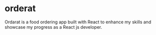 # orderat
Ordarat is a food ordering app built with React to enhance my skills and showcase my progress as a React js developer.
